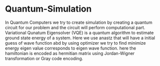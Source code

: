 # Quantum-Simulation
In Quantum Computers we try to create simulation by creating a quantum circuit for our problem and the circuit will perform computational part.
Variational Qunatum Eigensolver (VQE) is a quantum algorithm to estimate ground state energy of a system. Here we use anastz that will have a initial guess of wave function abd by using optimizer we try to find minimize energy eigen value corresponds to eigen wave function. here the hamiltonian is encoded as hermitian matrix using Jordan-Wigner transformation or Gray code encoding.
